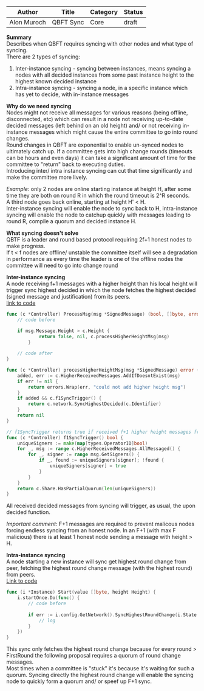 
| Author      | Title     | Category | Status |
|-------------|-----------|----------|--------|
| Alon Muroch | QBFT Sync | Core     | draft  |

**Summary**  
Describes when QBFT requires syncing with other nodes and what type of syncing.   
There are 2 types of syncing: 
1) Inter-instance syncing - syncing between instances, means syncing a nodes with all decided instances from some past instance height to the highest known decided instance 
2) Intra-instance syncing - syncing a node, in a specific instance which has yet to decide, with in-instance messages

**Why do we need syncing**  
Nodes might not receive all messages for various reasons (being offline, disconnected, etc) which can result in a node not receiving up-to-date decided messages (left behind on an old height) and/ or not receiving in-instance messages which might cause the entire committee to go into round changes.  
Round changes in QBFT are exponential to enable un-synced nodes to ultimately catch up. If a committee gets into high change rounds (timeouts can be hours and even days) it can take a significant amount of time for the committee to "return" back to executing duties.  
Introducing inter/ intra instance syncing can cut that time significantly and make the committee more lively.

_Example_: only 2 nodes are online starting instance at height H, after some time they are both on round R in which the round timeout is 2^R seconds.  
A third node goes back online, starting at height H' < H.   
Inter-instance syncing will enable the node to sync back to H, intra-instance syncing will enable the node to catchup quickly with messages leading to round R, compile a quorum and decided instance H.  

**What syncing doesn't solve**  
QBTF is a leader and round based protocol requiring 2f+1 honest nodes to make progress.  
If t < f nodes are offline/ unstable the committee itself will see a degradation in performance as every time the leader is one of the offline nodes the committee will need to go into change round  

**Inter-instance syncing**  
A node receiving f+1 messages with a higher height than his local height will trigger sync highest decided in which the node fetches the highest decided (signed message and justification) from its peers.   
[link to code](https://github.com/bloxapp/ssv-spec/blob/qbft_sync/qbft/controller.go#L98-L100)

```go
func (c *Controller) ProcessMsg(msg *SignedMessage) (bool, []byte, error) {
	// code before

	if msg.Message.Height > c.Height {
            return false, nil, c.processHigherHeightMsg(msg)
        }
	
	// code after
}

func (c *Controller) processHigherHeightMsg(msg *SignedMessage) error {
    added, err := c.HigherReceivedMessages.AddIfDoesntExist(msg)
    if err != nil {
        return errors.Wrap(err, "could not add higher height msg")
    }
    if added && c.f1SyncTrigger() {
        return c.network.SyncHighestDecided(c.Identifier)
    }
    return nil
}

// f1SyncTrigger returns true if received f+1 higher height messages from unique signers
func (c *Controller) f1SyncTrigger() bool {
    uniqueSigners := make(map[types.OperatorID]bool)
    for _, msg := range c.HigherReceivedMessages.AllMessaged() {
        for _, signer := range msg.GetSigners() {
            if _, found := uniqueSigners[signer]; !found {
                uniqueSigners[signer] = true
            }
        }
    }
    return c.Share.HasPartialQuorum(len(uniqueSigners))
}

```

All received decided messages from syncing will trigger, as usual, the upon decided function.  

_Important comment:_ F+1 messages are required to prevent malicous nodes forcing endless syncing from an honest node. In an F+1 (with max F malicious) there is at least 1 honest node sending a message with height > H.

**Intra-instance syncing**  
A node starting a new instance will sync get highest round change from peer, fetching the highest round change message (with the highest round) from peers.  
[Link to code](https://github.com/bloxapp/ssv-spec/blob/qbft_sync/qbft/instance.go#L65-L67)    

```go
func (i *Instance) Start(value []byte, height Height) {
    i.startOnce.Do(func() {
        // code before
		
        if err := i.config.GetNetwork().SyncHighestRoundChange(i.State.ID, i.State.Height); err != nil {
            // log
        }
    })
}
```

This sync only fetches the highest round change because for every round > FirstRound the following proposal requires a quorum of round change messages.  
Most times when a committee is "stuck" it's because it's waiting for such a quorum. Syncing directly the highest round change will enable the syncing node to quickly form a quorum and/ or speef up F+1 sync.